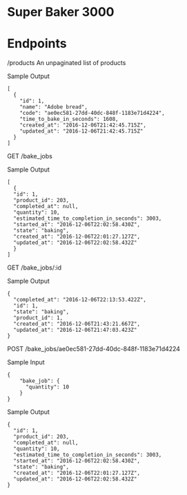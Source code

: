 # Super Baker 3000

# Endpoints

/products
An unpaginated list of products

Sample Output
```
[
  {
    "id": 1,
    "name": "Adobe bread",
    "code": "ae0ec581-27dd-40dc-848f-1183e71d4224",
    "time_to_bake_in_seconds": 1608,
    "created_at": "2016-12-06T21:42:45.715Z",
    "updated_at": "2016-12-06T21:42:45.715Z"
  }
]
```


GET /bake_jobs

Sample Output
```
[
  {
  "id": 1,
  "product_id": 203,
  "completed_at": null,
  "quantity": 10,
  "estimated_time_to_completion_in_seconds": 3003,
  "started_at": "2016-12-06T22:02:58.430Z",
  "state": "baking",
  "created_at": "2016-12-06T22:01:27.127Z",
  "updated_at": "2016-12-06T22:02:58.432Z"
  }
]

```

GET /bake_jobs/:id

Sample Output
```
{
  "completed_at": "2016-12-06T22:13:53.422Z",
  "id": 1,
  "state": "baking",
  "product_id": 1,
  "created_at": "2016-12-06T21:43:21.667Z",
  "updated_at": "2016-12-06T21:47:03.423Z"
}

```


POST /bake_jobs/ae0ec581-27dd-40dc-848f-1183e71d4224

Sample Input
```
{
	"bake_job": {
	  "quantity": 10
	}
}
```

Sample Output
```
{
  "id": 1,
  "product_id": 203,
  "completed_at": null,
  "quantity": 10,
  "estimated_time_to_completion_in_seconds": 3003,
  "started_at": "2016-12-06T22:02:58.430Z",
  "state": "baking",
  "created_at": "2016-12-06T22:01:27.127Z",
  "updated_at": "2016-12-06T22:02:58.432Z"
}

```
